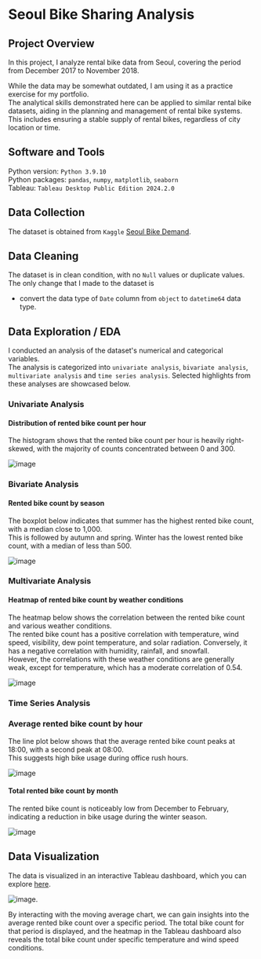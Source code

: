 # Seoul Bike Sharing Analysis

## Project Overview
In this project, I analyze rental bike data from Seoul, covering the period from December 2017 to November 2018.   

While the data may be somewhat outdated, I am using it as a practice exercise for my portfolio.  
The analytical skills demonstrated here can be applied to similar rental bike datasets, aiding in the planning and management of rental bike systems. This includes ensuring a stable supply of rental bikes, regardless of city location or time.

## Software and Tools
Python version: `Python 3.9.10`  
Python packages: `pandas`, `numpy`, `matplotlib`, `seaborn`  
Tableau: `Tableau Desktop Public Edition 2024.2.0` 

## Data Collection
The dataset is obtained from `Kaggle` [Seoul Bike Demand](https://www.kaggle.com/datasets/alishohadaee/seoul-bike-sharing-demand).  

## Data Cleaning
The dataset is in clean condition, with no `Null` values or duplicate values.  
The only change that I made to the dataset is
* convert the data type of `Date` column from `object` to `datetime64` data type.

## Data Exploration / EDA
I conducted an analysis of the dataset's numerical and categorical variables.  
The analysis is categorized into `univariate analysis`, `bivariate analysis`, `multivariate analysis` and `time series analysis`. Selected highlights from these analyses are showcased below.  
 
### Univariate Analysis
#### Distribution of rented bike count per hour
The histogram shows that the rented bike count per hour is heavily right-skewed, with the majority of counts concentrated between 0 and 300.

![image](https://github.com/user-attachments/assets/776a5e03-33be-4b1e-838d-789b9e12f57e)

### Bivariate Analysis
#### Rented bike count by season
The boxplot below indicates that summer has the highest rented bike count, with a median close to 1,000.   
This is followed by autumn and spring. Winter has the lowest rented bike count, with a median of less than 500.  

![image](https://github.com/user-attachments/assets/b038640b-304c-45cf-a989-d53acec43a06)

### Multivariate Analysis
#### Heatmap of rented bike count by weather conditions
The heatmap below shows the correlation between the rented bike count and various weather conditions.   
The rented bike count has a positive correlation with temperature, wind speed, visibility, dew point temperature, and solar radiation. Conversely, it has a negative correlation with humidity, rainfall, and snowfall.   
However, the correlations with these weather conditions are generally weak, except for temperature, which has a moderate correlation of 0.54.   

![image](https://github.com/user-attachments/assets/030621ef-514f-4e81-ba93-2032eec626a5)

### Time Series Analysis
### Average rented bike count by hour
The line plot below shows that the average rented bike count peaks at 18:00, with a second peak at 08:00.   
This suggests high bike usage during office rush hours.  

![image](https://github.com/user-attachments/assets/cac9e37d-83b7-4744-8ee6-7a103265fe56)

#### Total rented bike count by month
The rented bike count is noticeably low from December to February, indicating a reduction in bike usage during the winter season.    

![image](https://github.com/user-attachments/assets/eae80021-202b-4f41-9050-2bd10b9d54b0)

## Data Visualization
The data is visualized in an interactive Tableau dashboard, which you can explore [here](https://public.tableau.com/app/profile/lily.tiong/viz/seoul_bike_sharing/Dashboard).   

![image](https://github.com/user-attachments/assets/026a4f74-932b-43fc-98e8-eafdc2d964ab).   

By interacting with the moving average chart, we can gain insights into the average rented bike count over a specific period. The total bike count for that period is displayed, and the heatmap in the Tableau dashboard also reveals the total bike count under specific temperature and wind speed conditions.
